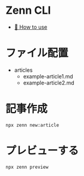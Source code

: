 # Zenn CLI

- [📘 How to use](https://zenn.dev/zenn/articles/zenn-cli-guide)

# ファイル配置

- articles
  - example-article1.md
  - example-article2.md

# 記事作成

```
npx zenn new:article
```

# プレビューする

```
npx zenn preview
```

#
